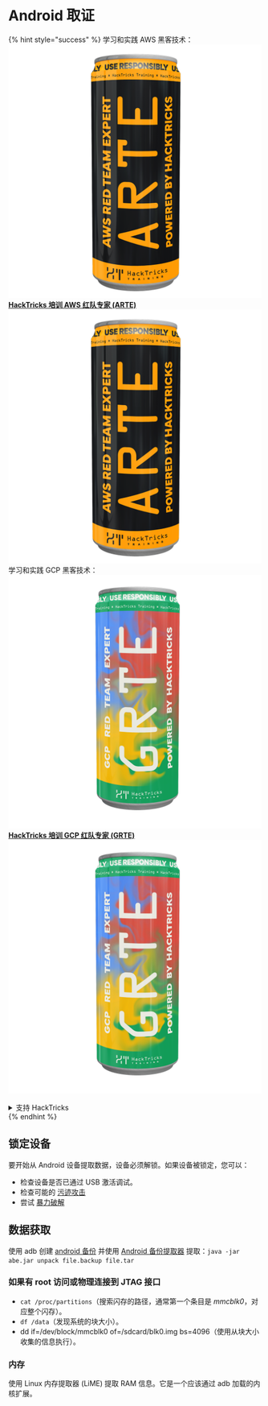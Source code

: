 # Android 取证

{% hint style="success" %}
学习和实践 AWS 黑客技术：<img src="/.gitbook/assets/arte.png" alt="" data-size="line">[**HackTricks 培训 AWS 红队专家 (ARTE)**](https://training.hacktricks.xyz/courses/arte)<img src="/.gitbook/assets/arte.png" alt="" data-size="line">\
学习和实践 GCP 黑客技术：<img src="/.gitbook/assets/grte.png" alt="" data-size="line">[**HackTricks 培训 GCP 红队专家 (GRTE)**<img src="/.gitbook/assets/grte.png" alt="" data-size="line">](https://training.hacktricks.xyz/courses/grte)

<details>

<summary>支持 HackTricks</summary>

* 查看 [**订阅计划**](https://github.com/sponsors/carlospolop)!
* **加入** 💬 [**Discord 群组**](https://discord.gg/hRep4RUj7f) 或 [**Telegram 群组**](https://t.me/peass) 或 **关注** 我们的 **Twitter** 🐦 [**@hacktricks\_live**](https://twitter.com/hacktricks\_live)**.**
* **通过向** [**HackTricks**](https://github.com/carlospolop/hacktricks) 和 [**HackTricks Cloud**](https://github.com/carlospolop/hacktricks-cloud) GitHub 仓库提交 PR 分享黑客技巧。

</details>
{% endhint %}

## 锁定设备

要开始从 Android 设备提取数据，设备必须解锁。如果设备被锁定，您可以：

* 检查设备是否已通过 USB 激活调试。
* 检查可能的 [污迹攻击](https://www.usenix.org/legacy/event/woot10/tech/full_papers/Aviv.pdf)
* 尝试 [暴力破解](https://www.cultofmac.com/316532/this-brute-force-device-can-crack-any-iphones-pin-code/)

## 数据获取

使用 adb 创建 [android 备份](../mobile-pentesting/android-app-pentesting/adb-commands.md#backup) 并使用 [Android 备份提取器](https://sourceforge.net/projects/adbextractor/) 提取：`java -jar abe.jar unpack file.backup file.tar`

### 如果有 root 访问或物理连接到 JTAG 接口

* `cat /proc/partitions`（搜索闪存的路径，通常第一个条目是 _mmcblk0_，对应整个闪存）。
* `df /data`（发现系统的块大小）。
* dd if=/dev/block/mmcblk0 of=/sdcard/blk0.img bs=4096（使用从块大小收集的信息执行）。

### 内存

使用 Linux 内存提取器 (LiME) 提取 RAM 信息。它是一个应该通过 adb 加载的内核扩展。
